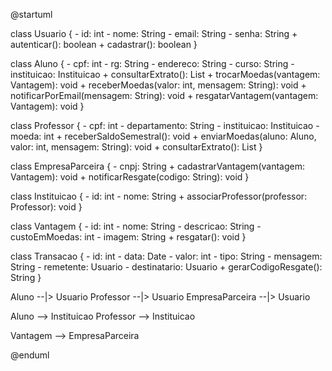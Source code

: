 @startuml

class Usuario {
    - id: int
    - nome: String
    - email: String
    - senha: String
    + autenticar(): boolean
    + cadastrar(): boolean
}

class Aluno {
    - cpf: int
    - rg: String
    - endereco: String
    - curso: String
    - instituicao: Instituicao
    + consultarExtrato(): List<Transacao>
    + trocarMoedas(vantagem: Vantagem): void
    + receberMoedas(valor: int, mensagem: String): void
    + notificarPorEmail(mensagem: String): void
    + resgatarVantagem(vantagem: Vantagem): void
}

class Professor {
    - cpf: int
    - departamento: String
    - instituicao: Instituicao
    - moeda: int
    + receberSaldoSemestral(): void
    + enviarMoedas(aluno: Aluno, valor: int, mensagem: String): void
    + consultarExtrato(): List<Transacao>
}

class EmpresaParceira {
    - cnpj: String
    + cadastrarVantagem(vantagem: Vantagem): void
    + notificarResgate(codigo: String): void
}

class Instituicao {
    - id: int
    - nome: String
    + associarProfessor(professor: Professor): void
}

class Vantagem {
    - id: int
    - nome: String
    - descricao: String
    - custoEmMoedas: int
    - imagem: String
    + resgatar(): void
}

class Transacao {
    - id: int
    - data: Date
    - valor: int
    - tipo: String
    - mensagem: String
    - remetente: Usuario
    - destinatario: Usuario
    + gerarCodigoResgate(): String
}

Aluno --|> Usuario
Professor --|> Usuario
EmpresaParceira --|> Usuario

Aluno --> Instituicao
Professor --> Instituicao

Vantagem --> EmpresaParceira

@enduml
